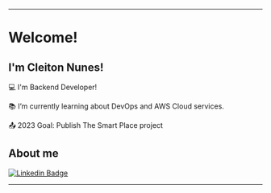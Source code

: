 ----------------------------------------------------------------------------

# Welcome!

 

## I'm Cleiton Nunes!

 

:computer: I'm Backend Developer!

:books: I’m currently learning about DevOps and AWS Cloud services.

:outbox_tray: 2023 Goal: Publish The Smart Place project

 

## About me

[![Linkedin Badge](https://img.shields.io/badge/-LinkedIn-blue?style=flat-square&logo=Linkedin&logoColor=white&link=https://www.linkedin.com/in/cleiton-nunes/)](https://www.linkedin.com/in/cleiton-nunes/)


----------------------------------------------------------------------------------
